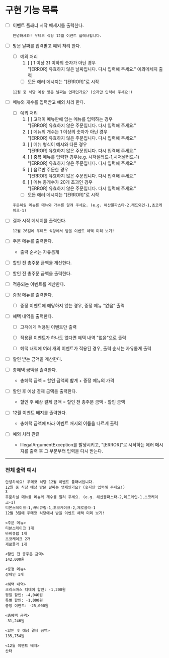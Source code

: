# 구현 기능 목록


- [ ] 이벤트 플래너 시작 메세지를 출력한다.
    ```
    안녕하세요! 우테코 식당 12월 이벤트 플래너입니다.
    ```


- [ ] 방문 날짜를 입력받고 예외 처리 한다.
  - [ ] 예외 처리  
    1. [ ] 1 이상 31 이하의 숫자가 아닌 경우  
        "[ERROR] 유효하지 않은 날짜입니다. 다시 입력해 주세요." 예외메세지 출력
    + [ ] 모든 에러 메시지는 "[ERROR]"로 시작
  ```
  12월 중 식당 예상 방문 날짜는 언제인가요? (숫자만 입력해 주세요!)
  ```


- [ ] 메뉴와 개수를 입력받고 예외 처리 한다.
  - [ ] 예외 처리
    1. [ ] 고객이 메뉴판에 없는 메뉴를 입력하는 경우    
        "[ERROR] 유효하지 않은 주문입니다. 다시 입력해 주세요."
    2. [ ] 메뉴의 개수는 1 이상의 숫자가 아닌 경우  
        "[ERROR] 유효하지 않은 주문입니다. 다시 입력해 주세요."
    3. [ ] 메뉴 형식이 예시와 다른 경우  
        "[ERROR] 유효하지 않은 주문입니다. 다시 입력해 주세요."
    4. [ ] 중복 메뉴를 입력한 경우(e.g. 시저샐러드-1,시저샐러드-1)  
        "[ERROR] 유효하지 않은 주문입니다. 다시 입력해 주세요."
    5. [ ] 음료만 주문한 경우    
        "[ERROR] 유효하지 않은 주문입니다. 다시 입력해 주세요."
    6. [ ] 메뉴 총개수가 20개 초과인 경우  
        "[ERROR] 유효하지 않은 주문입니다. 다시 입력해 주세요."
    + [ ] 모든 에러 메시지는 "[ERROR]"로 시작
  ``` 
  주문하실 메뉴를 메뉴와 개수를 알려 주세요. (e.g. 해산물파스타-2,레드와인-1,초코케이크-1) 
  ```


- [ ] 결과 시작 메세지를 출력한다.
  
  ```
  12월 26일에 우테코 식당에서 받을 이벤트 혜택 미리 보기!

  ```


- [ ] 주문 메뉴를 출력한다. 
  - 출력 순서는 자유롭게
  

- [ ] 할인 전 총주문 금액을 계산한다. 


- [ ] 할인 전 총주문 금액을 출력한다.


- [ ] 적용되는 이벤트를 계산한다.


- [ ] 증정 메뉴를 출력한다. 
    - [ ] 증정 이벤트에 해당하지 않는 경우, 증정 메뉴 "없음" 출력


- [ ] 혜택 내역을 출력한다.
    - [ ] 고객에게 적용된 이벤트만 출력
    - [ ] 적용된 이벤트가 하나도 없다면 혜택 내역 "없음"으로 출력
    - [ ] 혜택 내역에 여러 개의 이벤트가 적용된 경우, 출력 순서는 자유롭게 출력


- [ ] 할인 받는 금액을 계산한다. 


- [ ] 총혜택 금액을 출력한다.
    - 총혜택 금액 = 할인 금액의 합계 + 증정 메뉴의 가격


- [ ] 할인 후 예상 결제 금액을 출력한다.
    - 할인 후 예상 결제 금액 = 할인 전 총주문 금액 - 할인 금액


- [ ] 12월 이벤트 배지를 출력한다.
  - 총혜택 금액에 따라 이벤트 배지의 이름을 다르게 출력


- [ ] 예외 처리 관련
  - IllegalArgumentException를 발생시키고, "[ERROR]"로 시작하는 에러 메시지를 출력 후 그 부분부터 입력을 다시 받는다.


---
### 전체 출력 예시
```
안녕하세요! 우테코 식당 12월 이벤트 플래너입니다.
12월 중 식당 예상 방문 날짜는 언제인가요? (숫자만 입력해 주세요!)
3
주문하실 메뉴를 메뉴와 개수를 알려 주세요. (e.g. 해산물파스타-2,레드와인-1,초코케이크-1)
티본스테이크-1,바비큐립-1,초코케이크-2,제로콜라-1
12월 3일에 우테코 식당에서 받을 이벤트 혜택 미리 보기!

<주문 메뉴>
티본스테이크 1개
바비큐립 1개
초코케이크 2개
제로콜라 1개

<할인 전 총주문 금액>
142,000원

<증정 메뉴>
샴페인 1개

<혜택 내역>
크리스마스 디데이 할인: -1,200원
평일 할인: -4,046원
특별 할인: -1,000원
증정 이벤트: -25,000원

<총혜택 금액>
-31,246원

<할인 후 예상 결제 금액>
135,754원

<12월 이벤트 배지>
산타
```